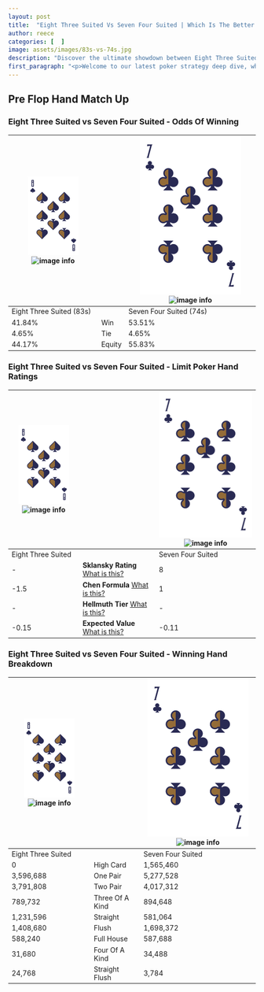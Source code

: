 ```yaml
---
layout: post
title:  "Eight Three Suited Vs Seven Four Suited | Which Is The Better Hand In Poker? A Complete Guide"
author: reece
categories: [  ]
image: assets/images/83s-vs-74s.jpg
description: "Discover the ultimate showdown between Eight Three Suited and Seven Four Suited in poker! Uncover the odds, strategies, and scenarios where one hand triumphs over the other. Get ready to up your poker game with this thrilling analysis."
first_paragraph: "<p>Welcome to our latest poker strategy deep dive, where we're pitting two distinct hands against each other in a high-stakes showdown: Eight Three Suited vs Seven Four Suited.</p><p>In the dynamic world of poker, every decision counts, and knowing which hand holds the upper hand is key to your success at the table.</p><p>In this article, we'll dissect these two hands, explore the scenarios where one dominates the other, and equip you with the knowledge to make strategic choices that can tip the odds in your favor.</p><p>Get ready to unravel the intriguing dynamics of these poker hands and elevate your game to new heights.</p>"
---
```




[comment]: # (sp0)

## Pre Flop Hand Match Up

<div class="table hand-ratings" markdown="1"> 



### Eight Three Suited vs Seven Four Suited - Odds Of Winning


    
| ![image info](assets/images/hand1/8.png) ![image info](assets/images/hand1/3s.png) |  | ![image info](assets/images/hand2/7.png) ![image info](assets/images/hand2/4s.png) |
| -------- | -------- | -------- |
| Eight Three Suited (83s) |  | Seven Four Suited (74s) |
| 41.84% | Win | 53.51% |
| 4.65% | Tie | 4.65% |
| 44.17% | Equity | 55.83% |




[comment]: # (sp1)



### Eight Three Suited vs Seven Four Suited - Limit Poker Hand Ratings


    
| ![image info](assets/images/hand1/8.png) ![image info](assets/images/hand1/3s.png) |  | ![image info](assets/images/hand2/7.png) ![image info](assets/images/hand2/4s.png) |
| -------- | -------- | -------- |
| Eight Three Suited |  | Seven Four Suited |
| - | **Sklansky Rating** [What is this?](/sklansky-rating-explained) | 8 |
| -1.5 | **Chen Formula** [What is this?](/chen-formula-explained) | 1 |
| - | **Hellmuth Tier** [What is this?](/Hellmuth-tier-explained) | - |
| -0.15 | **Expected Value** [What is this?](/expected-value-explained) | -0.11 |




[comment]: # (sp2)



### Eight Three Suited vs Seven Four Suited - Winning Hand Breakdown


    
| ![image info](assets/images/hand1/8.png) ![image info](assets/images/hand1/3s.png) |  | ![image info](assets/images/hand2/7.png) ![image info](assets/images/hand2/4s.png) |
| -------- | -------- | -------- |
| Eight Three Suited |  | Seven Four Suited |
| 0 | High Card | 1,565,460 |
| 3,596,688 | One Pair | 5,277,528 |
| 3,791,808 | Two Pair | 4,017,312 |
| 789,732 | Three Of A Kind | 894,648 |
| 1,231,596 | Straight | 581,064 |
| 1,408,680 | Flush | 1,698,372 |
| 588,240 | Full House | 587,688 |
| 31,680 | Four Of A Kind | 34,488 |
| 24,768 | Straight Flush | 3,784 |




[comment]: # (sp3)



</div>

[comment]: # (sp4)



[comment]: # (sp5)


